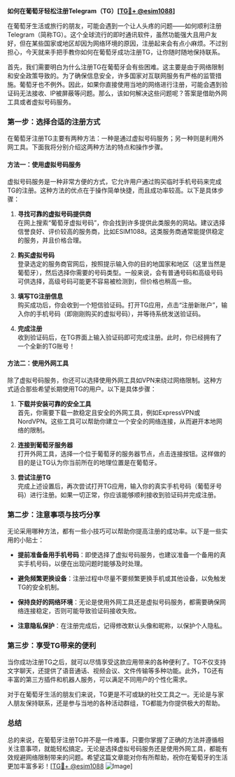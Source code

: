 **如何在葡萄牙轻松注册Telegram（TG）[[TG💪+ @esim1088](https://t.me/s/esim1088)]**

在葡萄牙生活或旅行的朋友，可能会遇到一个让人头疼的问题——如何顺利注册Telegram（简称TG）。这个全球流行的即时通讯软件，虽然功能强大且用户友好，但在某些国家或地区却因为网络环境的原因，注册起来会有点小麻烦。不过别担心，今天就来手把手教你如何在葡萄牙成功注册TG，让你随时随地保持联系。

首先，我们需要明白为什么注册TG在葡萄牙会有些困难。这主要是由于网络限制和安全政策导致的。为了确保信息安全，许多国家对互联网服务有严格的监管措施。葡萄牙也不例外。因此，如果你直接使用当地的网络进行注册，可能会遇到验证码无法接收、IP被屏蔽等问题。那么，该如何解决这些问题呢？答案是借助外网工具或者虚拟号码服务。

### **第一步：选择合适的注册方式**

在葡萄牙注册TG主要有两种方法：一种是通过虚拟号码服务；另一种则是利用外网工具。下面我将分别介绍这两种方法的特点和操作步骤。

#### **方法一：使用虚拟号码服务**
虚拟号码服务是一种非常方便的方式，它允许用户通过购买临时手机号码来完成TG的注册。这种方法的优点在于操作简单快捷，而且成功率较高。以下是具体步骤：

1. **寻找可靠的虚拟号码提供商**  
   在网上搜索“葡萄牙虚拟号码”，你会找到许多提供此类服务的网站。建议选择信誉良好、评价较高的服务商，比如ESIM1088。这类服务商通常能提供稳定的服务，并且价格合理。

2. **购买虚拟号码**  
   登录选定的服务商官网后，按照提示输入你的目的地国家和地区（这里当然是葡萄牙），然后选择你需要的号码类型。一般来说，会有普通号码和高级号码可供选择，高级号码可能更不容易被检测到，但价格也稍高一些。

3. **填写TG注册信息**  
   购买成功后，你会收到一个短信验证码。打开TG应用，点击“注册新账户”，输入你的手机号码（即刚刚购买的虚拟号码），并等待系统发送验证码。

4. **完成注册**  
   收到验证码后，在TG界面上输入验证码即可完成注册。此时，你已经拥有了一个全新的TG账号！

#### **方法二：使用外网工具**
除了虚拟号码服务，你还可以选择使用外网工具如VPN来绕过网络限制。这种方式适合那些希望长期使用TG的用户。以下是具体步骤：

1. **下载并安装可靠的安全工具**  
   首先，你需要下载一款稳定且安全的外网工具，例如ExpressVPN或NordVPN。这些工具可以帮助你建立一个安全的网络连接，从而避开本地网络的限制。

2. **连接到葡萄牙服务器**  
   打开外网工具，选择一个位于葡萄牙的服务器节点，点击连接按钮。这样做的目的是让TG认为你当前所在的地理位置是在葡萄牙。

3. **尝试注册TG**  
   完成上述设置后，再次尝试打开TG应用，输入你的真实手机号码（葡萄牙号码）进行注册。如果一切正常，你应该能够顺利接收到验证码并完成注册。

### **第二步：注意事项与技巧分享**

无论采用哪种方法，都有一些小技巧可以帮助你提高注册的成功率。以下是一些实用的小贴士：

- **提前准备备用手机号码**：即使选择了虚拟号码服务，也建议准备一个备用的真实手机号码，以便在出现问题时能够及时处理。
  
- **避免频繁更换设备**：注册过程中尽量不要频繁更换手机或其他设备，以免触发TG的安全机制。

- **保持良好的网络环境**：无论是使用外网工具还是虚拟号码服务，都需要确保网络连接稳定，否则可能导致验证码接收失败。

- **注意隐私保护**：在注册完成后，记得修改默认头像和昵称，以保护个人隐私。

### **第三步：享受TG带来的便利**

当你成功注册TG之后，就可以尽情享受这款应用带来的各种便利了。TG不仅支持文字聊天，还提供了语音通话、视频会议、文件传输等多种功能。此外，TG还有丰富的第三方插件和机器人服务，可以满足不同用户的个性化需求。

对于在葡萄牙生活的朋友们来说，TG更是不可或缺的社交工具之一。无论是与家人朋友保持联系，还是参与当地的各种活动群组，TG都能为你提供极大的帮助。

### **总结**

总的来说，在葡萄牙注册TG并不是一件难事，只要你掌握了正确的方法并遵循相关注意事项，就能轻松搞定。无论是选择虚拟号码服务还是使用外网工具，都能有效规避网络限制带来的问题。希望这篇文章能对你有所帮助，祝你在葡萄牙的生活更加丰富多彩！[[TG💪+ @esim1088](https://t.me/s/esim1088) ![Image](https://i.postimg.cc/4NQfJmqS/Snipaste-2025-05-13-00-14-12.png)]